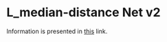# L_median-distance Net v2

Information is presented in [this](https://www.ckodser.ir/projects/sparse_L_inf_network/) link.
